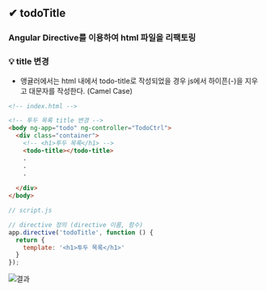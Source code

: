 ## ✔ todoTitle

### Angular Directive를 이용하여 html 파일을 리팩토링
### 💡 title 변경
- 앵귤러에서는 html 내에서 todo-title로 작성되었을 경우 js에서 하이픈(-)을 지우고 대문자를 작성한다. (Camel Case)

```html
<!-- index.html -->

<!-- 투두 목록 title 변경 -->
<body ng-app="todo" ng-controller="TodoCtrl">
  <div class="container">
    <!-- <h1>투두 목록</h1> -->
    <todo-title></todo-title>
    .
    .
    .
    
  </div>
</body>

```

```javascript
// script.js

// directive 정의 (directive 이름, 함수)
app.directive('todoTitle', function () {
  return {
    template: '<h1>투두 목록</h1>'
  }
});

```

![결과](https://user-images.githubusercontent.com/54324782/205061741-ba5d63d5-bcf3-487a-b434-65b6acfc3c70.png)
